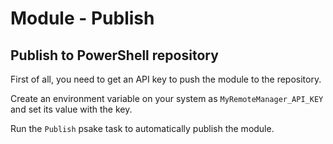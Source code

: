 # Module - Publish

## Publish to PowerShell repository

First of all, you need to get an API key to push the module to the repository.

Create an environment variable on your system as `MyRemoteManager_API_KEY` and set its value with the key.

Run the `Publish` psake task to automatically publish the module.
